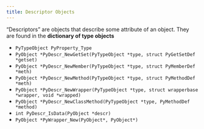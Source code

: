 ```yaml
---
title: Descriptor Objects
---
```


“Descriptors” are objects that describe some attribute of an object. They are found in the **dictionary of type objects**

- `PyTypeObject PyProperty_Type`
- `PyObject *PyDescr_NewGetSet(PyTypeObject *type, struct PyGetSetDef *getset)`
- `PyObject *PyDescr_NewMember(PyTypeObject *type, struct PyMemberDef *meth)`
- `PyObject *PyDescr_NewMethod(PyTypeObject *type, struct PyMethodDef *meth)`
- `PyObject *PyDescr_NewWrapper(PyTypeObject *type, struct wrapperbase *wrapper, void *wrapped)`
- `PyObject *PyDescr_NewClassMethod(PyTypeObject *type, PyMethodDef *method)`
- `int PyDescr_IsData(PyObject *descr)`
- `PyObject *PyWrapper_New(PyObject*, PyObject*)`
